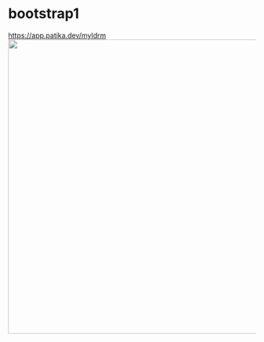 # bootstrap1
https://app.patika.dev/myldrm
<img src ="https://www.hizliresim.com/ojhlrhs" align="bot" width="600" heigh="600">
